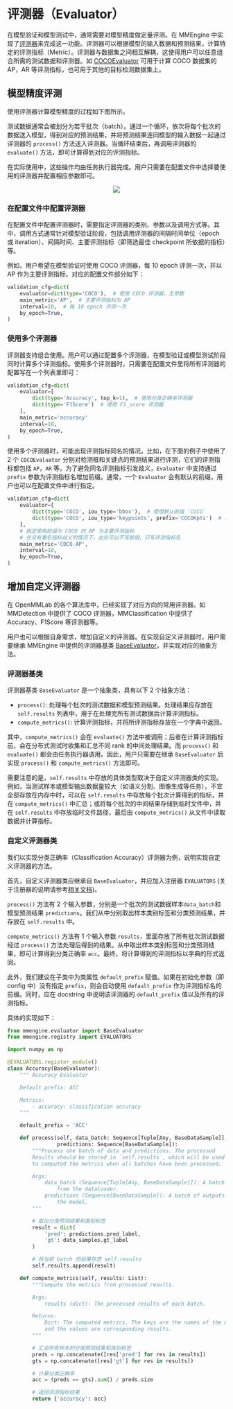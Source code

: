 # 评测器（Evaluator）

在模型验证和模型测试中，通常需要对模型精度做定量评测。在 MMEngine 中实现了[评测器](Todo:evaluator-doc-link)来完成这一功能。评测器可以根据模型的输入数据和预测结果，计算特定的评测指标（Metric）。评测器与数据集之间相互解耦，这使得用户可以任意组合所需的测试数据和评测器。如 [COCOEvaluator](Todo:coco-evaluator-doc-link) 可用于计算 COCO 数据集的 AP，AR 等评测指标，也可用于其他的目标检测数据集上。

## 模型精度评测

使用评测器计算模型精度的过程如下图所示。

测试数据通常会被划分为若干批次（batch）。通过一个循环，依次将每个批次的数据送入模型，得到对应的预测结果，并将预测结果连同模型的输入数据一起通过评测器的 `process()` 方法送入评测器。当循环结束后，再调用评测器的 `evaluate()` 方法，即可计算得到对应的评测指标。

在实际使用中，这些操作均由任务执行器完成。用户只需要在配置文件中选择要使用的评测器并配置相应参数即可。

<div align="center">
    <img src="https://user-images.githubusercontent.com/15977946/154652635-f4bda588-9f94-462f-b68f-b900690e6215.png"/>
</div>


### 在配置文件中配置评测器

在配置文件中配置评测器时，需要指定评测器的类别、参数以及调用方式等。其中，调用方式通常针对模型验证阶段，包括调用评测器的间隔时间单位（epoch 或 iteration）、间隔时间、主要评测指标（即筛选最佳 checkpoint 所依据的指标）等。

例如，用户希望在模型验证时使用 COCO 评测器，每 10 epoch 评测一次，并以 AP 作为主要评测指标，对应的配置文件部分如下：

```python
validation_cfg=dict(
    evaluator=dict(type='COCO'),  # 使用 COCO 评测器，无参数
    main_metric='AP',  # 主要评测指标为 AP
    interval=10,  # 每 10 epoch 评测一次
    by_epoch=True,
)
```

### 使用多个评测器

评测器支持组合使用。用户可以通过配置多个评测器，在模型验证或模型测试阶段同时计算多个评测指标。使用多个评测器时，只需要在配置文件里将所有评测器的配置写在一个列表里即可：

```python
validation_cfg=dict(
    evaluator=[
        dict(type='Accuracy', top_k=1),  # 使用分类正确率评测器
        dict(type='F1Score')  # 使用 F1_score 评测器
    ],
    main_metric='accuracy'
    interval=10,
    by_epoch=True,
)
```

使用多个评测器时，可能出现评测指标同名的情况。比如，在下面的例子中使用了 2 个 `COCOEvaluator` 分别对检测框和关键点的预测结果进行评测，它们的评测指标都包括 `AP`，`AR` 等。为了避免同名评测指标引发歧义，`Evaluator` 中支持通过 `prefix` 参数为评测指标名增加前缀。通常，一个 `Evaluator` 会有默认的前缀，用户也可以在配置文件中进行指定。

```python
validation_cfg=dict(
    evaluator=[
        dict(type='COCO', iou_type='bbox'),  # 使用默认前缀 `COCO`
        dict(type='COCO', iou_type='keypoints', prefix='COCOKpts')  # 自定义前缀 `COCOKpts`
    ],
    # 指定使用前缀为 COCO 的 AP 为主要评测指标
    # 在没有重名指标歧义的情况下，此处可以不写前缀，只写评测指标名
    main_metric='COCO.AP',
    interval=10,
    by_epoch=True,
)
```

## 增加自定义评测器

在 OpenMMLab 的各个算法库中，已经实现了对应方向的常用评测器。如 MMDetection 中提供了 COCO 评测器，MMClassification 中提供了 Accuracy、F1Score 等评测器等。

用户也可以根据自身需求，增加自定义的评测器。在实现自定义评测器时，用户需要继承 MMEngine 中提供的评测器基类 [BaseEvaluator](Todo:baseevaluator-doc-link)，并实现对应的抽象方法。

### 评测器基类

评测器基类 `BaseEvaluator` 是一个抽象类，具有以下 2 个抽象方法：

- `process()`: 处理每个批次的测试数据和模型预测结果。处理结果应存放在 `self.results` 列表中，用于在处理完所有测试数据后计算评测指标。
- `compute_metrics()`: 计算评测指标，并将所评测指标存放在一个字典中返回。

其中，`compute_metrics()` 会在 `evaluate()` 方法中被调用；后者在计算评测指标前，会在分布式测试时收集和汇总不同 rank 的中间处理结果。而 `process()` 和 `evaluate()` 都会由任务执行器调用。因此，用户只需要在继承 `BaseEvaluator` 后实现 `process()` 和 `compute_metrics()` 方法即可。

需要注意的是，`self.results` 中存放的具体类型取决于自定义评测器类的实现。例如，当测试样本或模型输出数据量较大（如语义分割、图像生成等任务），不宜全部存放在内存中时，可以在 `self.results` 中存放每个批次计算得到的指标，并在 `compute_metrics()` 中汇总；或将每个批次的中间结果存储到临时文件中，并在 `self.results` 中存放临时文件路径，最后由 `compute_metrics()` 从文件中读取数据并计算指标。

### 自定义评测器类

我们以实现分类正确率（Classification Accuracy）评测器为例，说明实现自定义评测器的方法。

首先，自定义评测器类应继承自 `BaseEvaluator`，并应加入注册器 `EVALUATORS` (关于注册器的说明请参考[相关文档](docs\zh_cn\tutorials\registry.md))。

 `process()` 方法有 2 个输入参数，分别是一个批次的测试数据样本`data_batch`和模型预测结果 `predictions`。我们从中分别取出样本类别标签和分类预测结果，并存放在 `self.results` 中。

`compute_metrics()` 方法有 1 个输入参数 `results`，里面存放了所有批次测试数据经过 `process()` 方法处理后得到的结果。从中取出样本类别标签和分类预测结果，即可计算得到分类正确率 `acc`。最终，将计算得到的评测指标以字典的形式返回。

此外，我们建议在子类中为类属性 `default_prefix` 赋值。如果在初始化参数（即 config 中）没有指定 `prefix`，则会自动使用 `default_prefix` 作为评测指标名的前缀。同时，应在 docstring 中说明该评测器的 `default_prefix` 值以及所有的评测指标。

具体的实现如下：

```python
from mmengine.evaluator import BaseEvaluator
from mmengine.registry import EVALUATORS

import numpy as np

@EVALUATORS.register_module()
class Accuracy(BaseEvaluator):
    """ Accuracy Evaluator

    Default prefix: ACC

    Metrics:
        - accuracy: classification accuracy
    """

    default_prefix = 'ACC'

    def process(self, data_batch: Sequence[Tuple[Any, BaseDataSample]],
                predictions: Sequence[BaseDataSample]):
        """Process one batch of data and predictions. The processed
        Results should be stored in `self.results`, which will be used
        to computed the metrics when all batches have been processed.

        Args:
            data_batch (Sequence[Tuple[Any, BaseDataSample]]): A batch of data
                from the dataloader.
            predictions (Sequence[BaseDataSample]): A batch of outputs from
                the model.
        """

        # 取出分类预测结果和类别标签
        result = dict(
            'pred': predictions.pred_label,
            'gt': data_samples.gt_label
        )

        # 将当前 batch 的结果存进 self.results
        self.results.append(result)

    def compute_metrics(self, results: List):
        """Compute the metrics from processed results.

        Args:
            results (dict): The processed results of each batch.

        Returns:
            Dict: The computed metrics. The keys are the names of the metrics,
            and the values are corresponding results.
        """

        # 汇总所有样本的分类预测结果和类别标签
        preds = np.concatenate([res['pred'] for res in results])
        gts = np.concatenate([res['gt'] for res in results])

        # 计算分类正确率
        acc = (preds == gts).sum() / preds.size

        # 返回评测指标结果
        return {'accuracy': acc}

```
